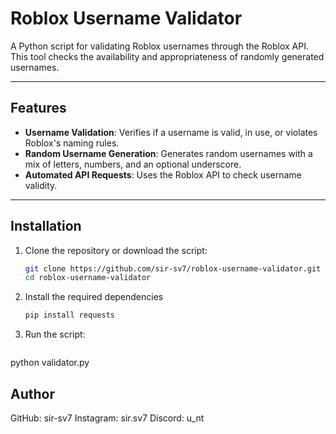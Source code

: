 # Roblox Username Validator

A Python script for validating Roblox usernames through the Roblox API. This tool checks the availability and appropriateness of randomly generated usernames.

---

## Features
- **Username Validation**: Verifies if a username is valid, in use, or violates Roblox's naming rules.
- **Random Username Generation**: Generates random usernames with a mix of letters, numbers, and an optional underscore.
- **Automated API Requests**: Uses the Roblox API to check username validity.

---

## Installation

1. Clone the repository or download the script:
   ```bash
   git clone https://github.com/sir-sv7/roblox-username-validator.git
   cd roblox-username-validator

2. Install the required dependencies

   ```bash
   pip install requests


3. Run the script:
   ```bash
python validator.py




## Author
GitHub: sir-sv7
Instagram: sir.sv7
Discord: u_nt
